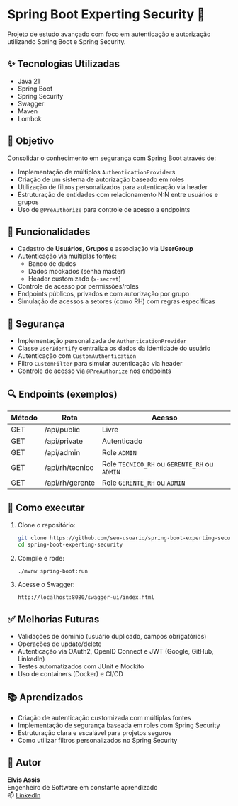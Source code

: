 
# Spring Boot Experting Security 🔐

Projeto de estudo avançado com foco em autenticação e autorização utilizando Spring Boot e Spring Security.

## ✨ Tecnologias Utilizadas

- Java 21
- Spring Boot
- Spring Security
- Swagger
- Maven
- Lombok

## 🎯 Objetivo

Consolidar o conhecimento em segurança com Spring Boot através de:
- Implementação de múltiplos `AuthenticationProvider`s
- Criação de um sistema de autorização baseado em roles
- Utilização de filtros personalizados para autenticação via header
- Estruturação de entidades com relacionamento N:N entre usuários e grupos
- Uso de `@PreAuthorize` para controle de acesso a endpoints

## 🧠 Funcionalidades

- Cadastro de **Usuários**, **Grupos** e associação via **UserGroup**
- Autenticação via múltiplas fontes:
  - Banco de dados
  - Dados mockados (senha master)
  - Header customizado (`x-secret`)
- Controle de acesso por permissões/roles
- Endpoints públicos, privados e com autorização por grupo
- Simulação de acessos a setores (como RH) com regras específicas

## 🔐 Segurança

- Implementação personalizada de `AuthenticationProvider`
- Classe `UserIdentify` centraliza os dados da identidade do usuário
- Autenticação com `CustomAuthentication`
- Filtro `CustomFilter` para simular autenticação via header
- Controle de acesso via `@PreAuthorize` nos endpoints

## 🔍 Endpoints (exemplos)

| Método | Rota             | Acesso                |
|--------|------------------|-----------------------|
| GET    | /api/public      | Livre                 |
| GET    | /api/private     | Autenticado           |
| GET    | /api/admin       | Role `ADMIN`          |
| GET    | /api/rh/tecnico  | Role `TECNICO_RH` ou `GERENTE_RH` ou `ADMIN` |
| GET    | /api/rh/gerente  | Role `GERENTE_RH` ou `ADMIN` |

## 🚀 Como executar

1. Clone o repositório:
   ```bash
   git clone https://github.com/seu-usuario/spring-boot-experting-security.git
   cd spring-boot-experting-security
   ```

2. Compile e rode:
   ```bash
   ./mvnw spring-boot:run
   ```

3. Acesse o Swagger:
   ```
   http://localhost:8080/swagger-ui/index.html
   ```

## ✅ Melhorias Futuras

- Validações de domínio (usuário duplicado, campos obrigatórios)
- Operações de update/delete
- Autenticação via OAuth2, OpenID Connect e JWT (Google, GitHub, LinkedIn)
- Testes automatizados com JUnit e Mockito
- Uso de containers (Docker) e CI/CD

## 📚 Aprendizados

- Criação de autenticação customizada com múltiplas fontes
- Implementação de segurança baseada em roles com Spring Security
- Estruturação clara e escalável para projetos seguros
- Como utilizar filtros personalizados no Spring Security

## 🧠 Autor

**Elvis Assis**  
Engenheiro de Software em constante aprendizado  
📫 [LinkedIn](https://www.linkedin.com/in/elvis-assis)
